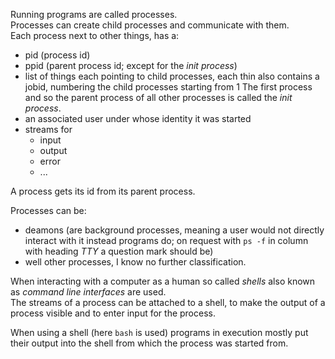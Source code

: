 
Running programs are called processes.  
Processes can create child processes and communicate with them.  
Each process next to other things, has a:
  + pid (process id)
  + ppid (parent process id; except for the _init process_)
  + list of things each pointing to child processes, each thin also contains a jobid, numbering the child processes starting from 1
    The first process and so the parent process of all other processes is called the _init process_.  
  + an associated user under whose identity it was started
  + streams for
    + input
    + output
    + error
    + ...


A process gets its id from its parent process.  

Processes can be:
+ deamons (are background processes, meaning a user would not directly interact with it instead programs do; on request with `ps -f` in column with heading _TTY_ a question mark should be)
+ well other processes, I know no further classification.  


When interacting with a computer as a human so called *shells* also known as *command line interfaces* are used.  
The streams of a process can be attached to a shell, to make the output of a process visible and to enter input for the process.  

When using a shell (here `bash` is used) programs in execution mostly put their output into the shell from which the process was started from.  


